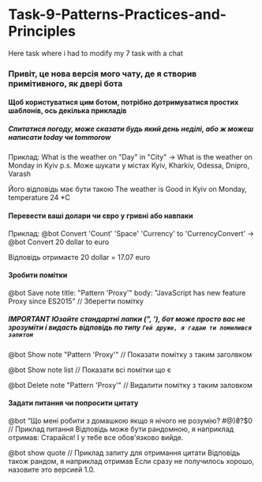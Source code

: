 # Task-9-Patterns-Practices-and-Principles
Here task where i had to modify my 7 task with a chat

### Привіт, це нова версія мого чату, де я створив примітивного, як двері бота

#### Щоб користуватися цим ботом, потрібно дотримуватися простих шаблонів, ось декілька прикладів

##### Спитатися погоду, може сказати будь який день неділі, або ж можеш написати today чи tommorow

Приклад:
What is the weather on "Day" in "City" -> What is the weather on Monday in Kyiv
p.s. Може шукати у містах Kyiv, Kharkiv, Odessa, Dnipro, Varash

Його відповідь має бути такою
The weather is Good in Kyiv on Monday, temperature 24 *C

#### Перевести ваші долари чи євро у гривні або навпаки

Приклад:
@bot Convert 'Count' 'Space' 'Currency' to 'CurrencyConvert' -> @bot Convert 20 dollar to euro

Відповідь отримаєте 
20 dollar = 17.07 euro

#### Зробити помітки

@bot Save note title: "Pattern 'Proxy'" body: "JavaScript has new feature Proxy since ES2015"  // Зберегти помітку

##### IMPORTANT Юзайте стандартні лапки (", '), бот може просто вас не зрозуміти і видасть відповідь по типу `Гей друже, я гадаю ти помилився запитом`

@bot Show note "Pattern 'Proxy'"  // Показати помітку з таким заголвком

@bot Show note list // Показати всі помітки що є

@bot Delete note "Pattern 'Proxy'"  // Видалити помітку з таким заловком

#### Задати питання чи попросити цитату

@bot “Що мені робити з домашкою якщо я нічого не розумію? #@)₴?$0   // Приклад питання
Відповідь може бути рандомною, я наприклад отримав:
Старайся! І у тебе все обов'язково вийде.

@bot show quote    // Приклад запиту для отримання цитати
Відповідь також рандом, я наприклад отримав
Если сразу не получилось хорошо, назовите это версией 1.0.
